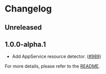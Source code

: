 # Changelog

## Unreleased

## 1.0.0-alpha.1

* Add AppService resource detector.
([#989](https://github.com/open-telemetry/opentelemetry-dotnet-contrib/pull/989))

For more details, please refer to the [README](README.md).
